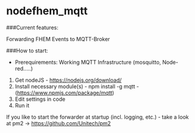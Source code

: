 # nodefhem_mqtt


###Current features:

Forwarding FHEM Events to MQTT-Broker

###How to start:
- Prerequirements: Working MQTT Infrastructure (mosquitto, Node-red.....)
1. Get nodeJS - https://nodejs.org/download/
2. Install necessary module(s) - npm install -g mqtt - (https://www.npmjs.com/package/mqtt)
3. Edit settings in code
4. Run it

If you like to start the forwarder at startup (incl. logging, etc.) - take a look at pm2 -> https://github.com/Unitech/pm2